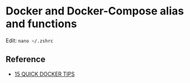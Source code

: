 # Docker and Docker-Compose alias and functions
Edit: `nano ~/.zshrc`

## Reference
- [15 QUICK DOCKER TIPS](https://labs.ctl.io/15-quick-docker-tips/)
